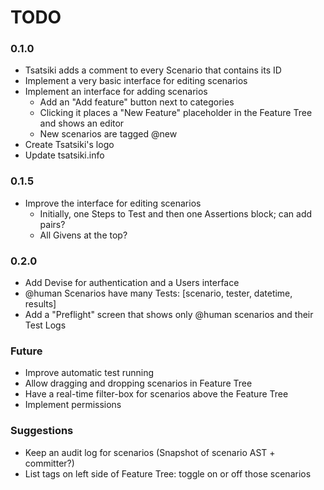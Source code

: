 # TODO

### 0.1.0

 - Tsatsiki adds a comment to every Scenario that contains its ID
 - Implement a very basic interface for editing scenarios
 - Implement an interface for adding scenarios
    - Add an "Add feature" button next to categories
    - Clicking it places a "New Feature" placeholder in the Feature Tree and shows an editor
    - New scenarios are tagged @new
 - Create Tsatsiki's logo
 - Update tsatsiki.info

### 0.1.5

 - Improve the interface for editing scenarios
    - Initially, one Steps to Test and then one Assertions block; can add pairs?
    - All Givens at the top?

### 0.2.0

 - Add Devise for authentication and a Users interface
 - @human Scenarios have many Tests: [scenario, tester, datetime, results]
 - Add a "Preflight" screen that shows only @human scenarios and their Test Logs

### Future

 - Improve automatic test running
 - Allow dragging and dropping scenarios in Feature Tree
 - Have a real-time filter-box for scenarios above the Feature Tree
 - Implement permissions

### Suggestions

 - Keep an audit log for scenarios (Snapshot of scenario AST + committer?)
 - List tags on left side of Feature Tree: toggle on or off those scenarios

